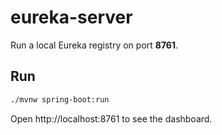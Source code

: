# eureka-server

Run a local Eureka registry on port **8761**.

## Run
```bash
./mvnw spring-boot:run
```
Open http://localhost:8761 to see the dashboard.
